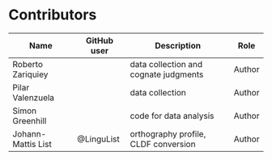 # Contributors

Name | GitHub user | Description | Role |
--- | --- | --- | --- |
Roberto Zariquiey | | data collection and cognate judgments | Author
Pilar Valenzuela | | data collection | Author
Simon Greenhill | | code for data analysis | Author
Johann-Mattis List | @LinguList| orthography profile, CLDF conversion | Author
